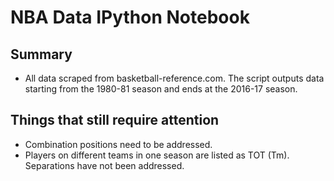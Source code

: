 # NBA Data IPython Notebook 

## Summary

* All data scraped from basketball-reference.com. The script outputs data starting from the 1980-81 season and ends at the 2016-17 season. 

## Things that still require attention
* Combination positions need to be addressed.
* Players on different teams in one season are listed as TOT (Tm). Separations have not been addressed.